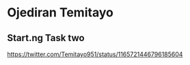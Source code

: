   # Ojediran Temitayo

  ## Start.ng Task two

  https://twitter.com/Temitayo951/status/1165721446796185604